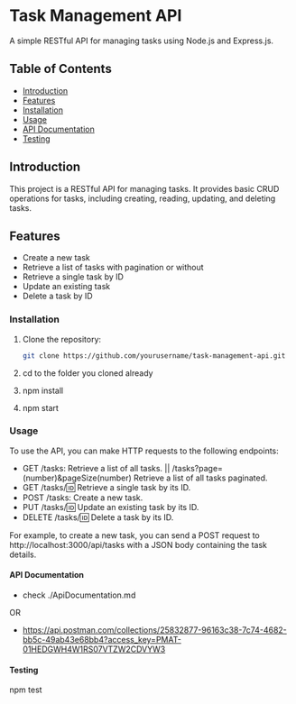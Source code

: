 # Task Management API

A simple RESTful API for managing tasks using Node.js and Express.js.

## Table of Contents

- [Introduction](#introduction)
- [Features](#features)
- [Installation](#installation)
- [Usage](#usage)
- [API Documentation](#api-documentation)
- [Testing](#testing)

## Introduction

This project is a RESTful API for managing tasks. It provides basic CRUD operations for tasks, including creating, reading, updating, and deleting tasks.

## Features

- Create a new task
- Retrieve a list of tasks with pagination or without
- Retrieve a single task by ID
- Update an existing task
- Delete a task by ID

### Installation

1. Clone the repository:

   ```bash
   git clone https://github.com/yourusername/task-management-api.git

2. cd to the folder you cloned already 
3. npm install
4. npm start

### Usage 

To use the API, you can make HTTP requests to the following endpoints:

- GET /tasks: Retrieve a list of all tasks. || /tasks?page=(number)&pageSize(number) Retrieve a list of all tasks paginated.
- GET /tasks/:id: Retrieve a single task by its ID.
- POST /tasks: Create a new task.
- PUT /tasks/:id: Update an existing task by its ID.
- DELETE /tasks/:id: Delete a task by its ID.

For example, to create a new task, you can send a POST request to http://localhost:3000/api/tasks with a JSON body containing the task details.

#### API Documentation

- check ./ApiDocumentation.md

OR

- https://api.postman.com/collections/25832877-96163c38-7c74-4682-bb5c-49ab43e68bb4?access_key=PMAT-01HEDGWH4W1RS07VTZW2CDVYW3



#### Testing

npm test
